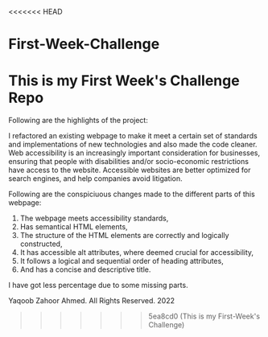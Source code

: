 <<<<<<< HEAD
# First-Week-Challenge
This is my First Week's Challenge Repo
=======
Following are the highlights of the project:



I refactored an existing webpage to make it meet a certain set of standards and implementations of new technologies and also made the code cleaner. Web accessibility is an increasingly important consideration for businesses, ensuring that people with disabilities and/or socio-economic restrictions have access to the website. Accessible websites are better optimized for search engines, and help companies avoid litigation.

Following are the conspiciuous changes made to the different parts of this webpage:

1. The webpage meets accessibility standards,
2. Has semantical HTML elements,
3. The structure of the HTML elements are correctly and logically constructed,
4. It has accessible alt attributes, where deemed crucial for accessibility,
5. It follows a logical and sequential order of heading attributes,
6. And has a concise and descriptive title.

I have got less percentage due to some missing parts.



Yaqoob Zahoor Ahmed. All Rights Reserved. 2022
>>>>>>> 5ea8cd0 (This is my First-Week's Challenge)
